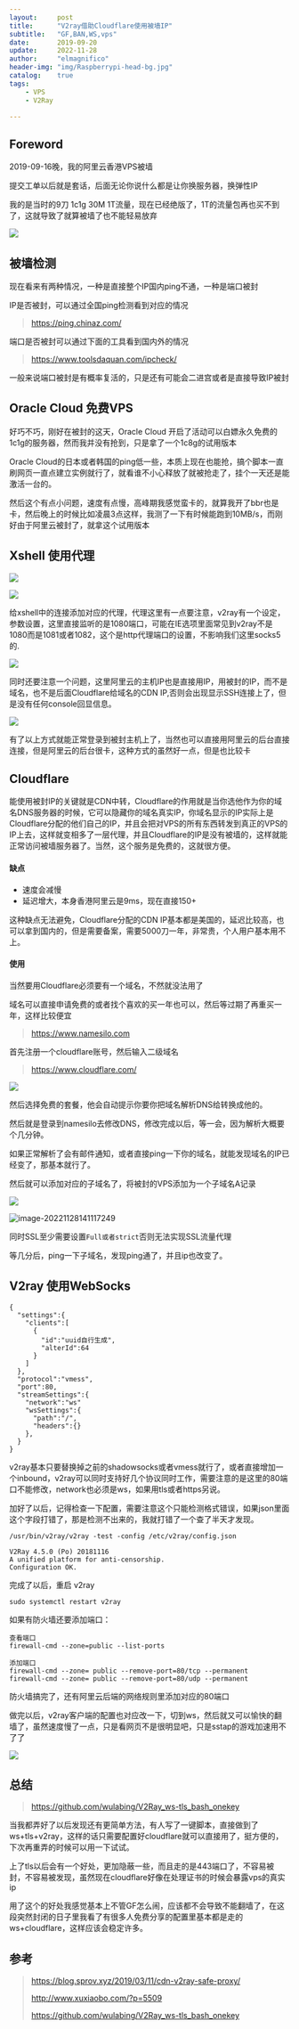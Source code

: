 ```yaml
---
layout:     post
title:      "V2ray借助Cloudflare使用被墙IP"
subtitle:   "GF,BAN,WS,vps"
date:       2019-09-20
update:     2022-11-28
author:     "elmagnifico"
header-img: "img/Raspberrypi-head-bg.jpg"
catalog:    true
tags:
    - VPS
    - V2Ray

---
```


## Foreword

2019-09-16晚，我的阿里云香港VPS被墙

提交工单以后就是套话，后面无论你说什么都是让你换服务器，换弹性IP

我的是当时的9刀 1c1g 30M 1T流量，现在已经绝版了，1T的流量包再也买不到了，这就导致了就算被墙了也不能轻易放弃

![](http://img.elmagnifico.tech:9514/static/upload/elmagnifico/oNmFpAYX1kQEtPz.png)



## 被墙检测

现在看来有两种情况，一种是直接整个IP国内ping不通，一种是端口被封



IP是否被封，可以通过全国ping检测看到对应的情况

> https://ping.chinaz.com/



端口是否被封可以通过下面的工具看到国内外的情况

> https://www.toolsdaquan.com/ipcheck/

一般来说端口被封是有概率复活的，只是还有可能会二进宫或者是直接导致IP被封



## Oracle Cloud 免费VPS

好巧不巧，刚好在被封的这天，Oracle Cloud 开启了活动可以白嫖永久免费的 1c1g的服务器，然而我并没有抢到，只是拿了一个1c8g的试用版本

Oracle Cloud的日本或者韩国的ping低一些，本质上现在也能抢，搞个脚本一直刷网页一直点建立实例就行了，就看谁不小心释放了就被抢走了，挂个一天还是能激活一台的。

然后这个有点小问题，速度有点慢，高峰期我感觉蛮卡的，就算我开了bbr也是卡，然后晚上的时候比如凌晨3点这样，我测了一下有时候能跑到10MB/s，而刚好由于阿里云被封了，就拿这个试用版本

## Xshell 使用代理

![](http://img.elmagnifico.tech:9514/static/upload/elmagnifico/7lywGMKh2gEUL1F.png)

![](http://img.elmagnifico.tech:9514/static/upload/elmagnifico/i8I9RXGSrYFEcCl.png)

给xshell中的连接添加对应的代理，代理这里有一点要注意，v2ray有一个设定，参数设置，这里直接监听的是1080端口，可能在IE选项里面常见到v2ray不是1080而是1081或者1082，这个是http代理端口的设置，不影响我们这里socks5的.

![](http://img.elmagnifico.tech:9514/static/upload/elmagnifico/BVSpMN4bz3vxu9h.png)

同时还要注意一个问题，这里阿里云的主机IP也是直接用IP，用被封的IP，而不是域名，也不是后面Cloudflare给域名的CDN IP,否则会出现显示SSH连接上了，但是没有任何console回显信息。

![](http://img.elmagnifico.tech:9514/static/upload/elmagnifico/pA7YgMt4iWB1lc3.png)

有了以上方式就能正常登录到被封主机上了，当然也可以直接用阿里云的后台直接连接，但是阿里云的后台很卡，这种方式的虽然好一点，但是也比较卡

## Cloudflare

能使用被封IP的关键就是CDN中转，Cloudflare的作用就是当你选他作为你的域名DNS服务器的时候，它可以隐藏你的域名真实IP，你域名显示的IP实际上是Cloudflare分配的他们自己的IP，并且会把对VPS的所有东西转发到真正的VPS的IP上去，这样就变相多了一层代理，并且Cloudflare的IP是没有被墙的，这样就能正常访问被墙服务器了。当然，这个服务是免费的，这就很方便。

#### 缺点

- 速度会减慢
- 延迟增大，本身香港阿里云是9ms，现在直接150+

这种缺点无法避免，Cloudflare分配的CDN IP基本都是美国的，延迟比较高，也可以拿到国内的，但是需要备案，需要5000刀一年，非常贵，个人用户基本用不上。

#### 使用

当然要用Cloudflare必须要有一个域名，不然就没法用了

域名可以直接申请免费的或者找个喜欢的买一年也可以，然后等过期了再重买一年，这样比较便宜

> https://www.namesilo.com

首先注册一个cloudflare账号，然后输入二级域名

> https://www.cloudflare.com/

![](http://img.elmagnifico.tech:9514/static/upload/elmagnifico/cNuGBaxWIpnmiPs.png)

然后选择免费的套餐，他会自动提示你要你把域名解析DNS给转换成他的。

然后就是登录到namesilo去修改DNS，修改完成以后，等一会，因为解析大概要个几分钟。

如果正常解析了会有邮件通知，或者直接ping一下你的域名，就能发现域名的IP已经变了，那基本就行了。

然后就可以添加对应的子域名了，将被封的VPS添加为一个子域名A记录

![](http://img.elmagnifico.tech:9514/static/upload/elmagnifico/bUxAOLWRZcdkEKf.png)

![image-20221128141117249](http://img.elmagnifico.tech:9514/static/upload/elmagnifico/202211281411484.png)

同时SSL至少需要设置`Full或者strict`否则无法实现SSL流量代理

等几分后，ping一下子域名，发现ping通了，并且ip也改变了。

## V2ray 使用WebSocks

```
{
  "settings":{
    "clients":[
      {
        "id":"uuid自行生成",
        "alterId":64
      }
    ]
  },
  "protocol":"vmess",
  "port":80,
  "streamSettings":{
    "network":"ws"  
    "wsSettings":{
      "path":"/",
      "headers":{}
    },
  }
}
```

v2ray基本只要替换掉之前的shadowsocks或者vmess就行了，或者直接增加一个inbound，v2ray可以同时支持好几个协议同时工作，需要注意的是这里的80端口不能修改，network也必须是ws，如果用tls或者https另说。

加好了以后，记得检查一下配置，需要注意这个只能检测格式错误，如果json里面这个字段打错了，那是检测不出来的，我就打错了一个查了半天才发现。

```
/usr/bin/v2ray/v2ray -test -config /etc/v2ray/config.json

V2Ray 4.5.0 (Po) 20181116
A unified platform for anti-censorship.
Configuration OK.
```

完成了以后，重启 v2ray

```
sudo systemctl restart v2ray
```

如果有防火墙还要添加端口：

```
查看端口
firewall-cmd --zone=public --list-ports

添加端口
firewall-cmd --zone= public --remove-port=80/tcp --permanent
firewall-cmd --zone= public --remove-port=80/udp --permanent
```

防火墙搞完了，还有阿里云后端的网络规则里添加对应的80端口

做完以后，v2ray客户端的配置也对应改一下，切到ws，然后就又可以愉快的翻墙了，虽然速度慢了一点，只是看网页不是很明显吧，只是sstap的游戏加速用不了了

![](http://img.elmagnifico.tech:9514/static/upload/elmagnifico/C8JYgOjNIf1oBr4.png)

## 总结

> https://github.com/wulabing/V2Ray_ws-tls_bash_onekey

当我都弄好了以后发现还有更简单方法，有人写了一键脚本，直接做到了ws+tls+v2ray，这样的话只需要配置好cloudflare就可以直接用了，挺方便的，下次再重弄的时候可以用一下试试。

上了tls以后会有一个好处，更加隐蔽一些，而且走的是443端口了，不容易被封，不容易被发现，虽然现在cloudflare好像在处理证书的时候会暴露vps的真实ip

用了这个的好处我感觉基本上不管GF怎么闹，应该都不会导致不能翻墙了，在这段突然封闭的日子里我看了有很多人免费分享的配置里基本都是走的ws+cloudflare，这样应该会稳定许多。

## 参考

> https://blog.sprov.xyz/2019/03/11/cdn-v2ray-safe-proxy/
>
> http://www.xuxiaobo.com/?p=5509
>
> https://github.com/wulabing/V2Ray_ws-tls_bash_onekey